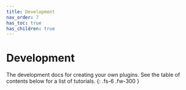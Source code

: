 ```yaml
---
title: Development
nav_order: 7
has_toc: true
has_children: true
---
```


# Development
The development docs for creating your own plugins. See the table of contents below for a list of tutorials.
{: .fs-6 .fw-300 }
